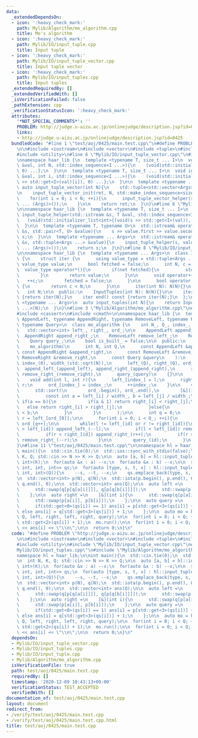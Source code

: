 ```yaml
---
data:
  _extendedDependsOn:
  - icon: ':heavy_check_mark:'
    path: Mylib/Algorithm/mo_algorithm.cpp
    title: Mo's algorithm
  - icon: ':heavy_check_mark:'
    path: Mylib/IO/input_tuple.cpp
    title: Input tuple
  - icon: ':heavy_check_mark:'
    path: Mylib/IO/input_tuple_vector.cpp
    title: Input tuple vector
  - icon: ':heavy_check_mark:'
    path: Mylib/IO/input_tuples.cpp
    title: Input tuples
  _extendedRequiredBy: []
  _extendedVerifiedWith: []
  _isVerificationFailed: false
  _pathExtension: cpp
  _verificationStatusIcon: ':heavy_check_mark:'
  attributes:
    '*NOT_SPECIAL_COMMENTS*': ''
    PROBLEM: http://judge.u-aizu.ac.jp/onlinejudge/description.jsp?id=0425
    links:
    - http://judge.u-aizu.ac.jp/onlinejudge/description.jsp?id=0425
  bundledCode: "#line 1 \"test/aoj/0425/main.test.cpp\"\n#define PROBLEM \"http://judge.u-aizu.ac.jp/onlinejudge/description.jsp?id=0425\"\
    \n\n#include <iostream>\n#include <vector>\n#include <tuple>\n#include <numeric>\n\
    #include <utility>\n#line 6 \"Mylib/IO/input_tuple_vector.cpp\"\n#include <initializer_list>\n\
    \nnamespace haar_lib {\n  template <typename T, size_t ... I>\n  void input_tuple_vector_init(T\
    \ &val, int N, std::index_sequence<I ...>){\n    (void)std::initializer_list<int>{(void(std::get<I>(val).resize(N)),\
    \ 0) ...};\n  }\n\n  template <typename T, size_t ... I>\n  void input_tuple_vector_helper(T\
    \ &val, int i, std::index_sequence<I ...>){\n    (void)std::initializer_list<int>{(void(std::cin\
    \ >> std::get<I>(val)[i]), 0) ...};\n  }\n\n  template <typename ... Args>\n \
    \ auto input_tuple_vector(int N){\n    std::tuple<std::vector<Args> ...> ret;\n\
    \n    input_tuple_vector_init(ret, N, std::make_index_sequence<sizeof ... (Args)>());\n\
    \    for(int i = 0; i < N; ++i){\n      input_tuple_vector_helper(ret, i, std::make_index_sequence<sizeof\
    \ ... (Args)>());\n    }\n\n    return ret;\n  }\n}\n#line 6 \"Mylib/IO/input_tuple.cpp\"\
    \n\nnamespace haar_lib {\n  template <typename T, size_t ... I>\n  static void\
    \ input_tuple_helper(std::istream &s, T &val, std::index_sequence<I ...>){\n \
    \   (void)std::initializer_list<int>{(void(s >> std::get<I>(val)), 0) ...};\n\
    \  }\n\n  template <typename T, typename U>\n  std::istream& operator>>(std::istream\
    \ &s, std::pair<T, U> &value){\n    s >> value.first >> value.second;\n    return\
    \ s;\n  }\n\n  template <typename ... Args>\n  std::istream& operator>>(std::istream\
    \ &s, std::tuple<Args ...> &value){\n    input_tuple_helper(s, value, std::make_index_sequence<sizeof\
    \ ... (Args)>());\n    return s;\n  }\n}\n#line 8 \"Mylib/IO/input_tuples.cpp\"\
    \n\nnamespace haar_lib {\n  template <typename ... Args>\n  class InputTuples\
    \ {\n    struct iter {\n      using value_type = std::tuple<Args ...>;\n     \
    \ value_type value;\n      bool fetched = false;\n      int N, c = 0;\n\n    \
    \  value_type operator*(){\n        if(not fetched){\n          std::cin >> value;\n\
    \        }\n        return value;\n      }\n\n      void operator++(){\n     \
    \   ++c;\n        fetched = false;\n      }\n\n      bool operator!=(iter &) const\
    \ {\n        return c < N;\n      }\n\n      iter(int N): N(N){}\n    };\n\n \
    \   int N;\n\n  public:\n    InputTuples(int N): N(N){}\n\n    iter begin() const\
    \ {return iter(N);}\n    iter end() const {return iter(N);}\n  };\n\n  template\
    \ <typename ... Args>\n  auto input_tuples(int N){\n    return InputTuples<Args\
    \ ...>(N);\n  }\n}\n#line 3 \"Mylib/Algorithm/mo_algorithm.cpp\"\n#include <algorithm>\n\
    #include <cassert>\n#include <cmath>\n\nnamespace haar_lib {\n  template <typename\
    \ AppendLeft, typename AppendRight, typename RemoveLeft, typename RemoveRight,\
    \ typename Query>\n  class mo_algorithm {\n    int N_, Q_, index_, width_;\n \
    \   std::vector<int> left_, right_, ord_;\n\n    AppendLeft append_left_;\n  \
    \  AppendRight append_right_;\n    RemoveLeft remove_left_;\n    RemoveRight remove_right_;\n\
    \    Query query_;\n\n    bool is_built_ = false;\n\n  public:\n    mo_algorithm(){}\n\
    \    mo_algorithm(\n      int N, int Q,\n      const AppendLeft &append_left,\
    \ const AppendRight &append_right,\n      const RemoveLeft &remove_left, const\
    \ RemoveRight &remove_right,\n      const Query &query\n    ):\n      N_(N), Q_(Q),\
    \ index_(0), width_(std::sqrt(N)),\n      left_(Q), right_(Q), ord_(Q),\n    \
    \  append_left_(append_left), append_right_(append_right),\n      remove_left_(remove_left),\
    \ remove_right_(remove_right),\n      query_(query)\n    {}\n\n    // [l, r)\n\
    \    void add(int l, int r){\n      left_[index_] = l;\n      right_[index_] =\
    \ r;\n      ord_[index_] = index_;\n      ++index_;\n    }\n\n    void run(){\n\
    \      std::sort(\n        ord_.begin(), ord_.end(),\n        [&](int i, int j){\n\
    \          const int a = left_[i] / width_, b = left_[j] / width_;\n         \
    \ if(a == b){\n            if(a & 1) return right_[i] < right_[j];\n         \
    \   else return right_[i] > right_[j];\n          }else{\n            return a\
    \ < b;\n          }\n        }\n      );\n\n      int q = 0;\n      int l = left_[ord_[0]],\
    \ r = left_[ord_[0]];\n\n      for(int i = 0; i < Q_; ++i){\n        int id =\
    \ ord_[q++];\n\n        while(l != left_[id] or r != right_[id]){\n          if(l\
    \ > left_[id]) append_left_(--l);\n          if(l < left_[id]) remove_left_(l++);\n\
    \          if(r < right_[id]) append_right_(r++);\n          if(r > right_[id])\
    \ remove_right_(--r);\n        }\n\n        query_(id);\n      }\n    }\n  };\n\
    }\n#line 11 \"test/aoj/0425/main.test.cpp\"\n\nnamespace hl = haar_lib;\n\nint\
    \ main(){\n  std::cin.tie(0);\n  std::ios::sync_with_stdio(false);\n\n  int N,\
    \ K, Q; std::cin >> N >> K >> Q;\n\n  auto [a, b] = hl::input_tuple_vector<int,\
    \ int>(K);\n  for(auto &x : a) --x;\n  for(auto &x : b) --x;\n\n  std::vector<std::tuple<int,\
    \ int, int, int>> qs;\n  for(auto [type, s, t, x] : hl::input_tuples<int, int,\
    \ int, int>(Q)){\n    --s, --t, --x;\n    qs.emplace_back(type, s, t, x);\n  }\n\
    \n  std::vector<int> p(N), q(N);\n  std::iota(p.begin(), p.end(), 0);\n  std::iota(q.begin(),\
    \ q.end(), 0);\n\n  std::vector<int> ans(Q);\n\n  auto left =\n    [&](int i){\n\
    \      std::swap(q[p[q[a[i]]]], q[p[q[b[i]]]]);\n      std::swap(p[q[a[i]]], p[q[b[i]]]);\n\
    \    };\n\n  auto right =\n    [&](int i){\n      std::swap(q[p[a[i]]], q[p[b[i]]]);\n\
    \      std::swap(p[a[i]], p[b[i]]);\n    };\n\n  auto query =\n    [&](int i){\n\
    \      if(std::get<0>(qs[i]) == 1) ans[i] = p[std::get<3>(qs[i])] + 1;\n     \
    \ else ans[i] = q[std::get<3>(qs[i])] + 1;\n    };\n\n  auto mo = hl::mo_algorithm(N,\
    \ Q, left, right, left, right, query);\n\n  for(int i = 0; i < Q; ++i) mo.add(std::get<1>(qs[i]),\
    \ std::get<2>(qs[i]) + 1);\n  mo.run();\n\n  for(int i = 0; i < Q; ++i) std::cout\
    \ << ans[i] << \"\\n\";\n\n  return 0;\n}\n"
  code: "#define PROBLEM \"http://judge.u-aizu.ac.jp/onlinejudge/description.jsp?id=0425\"\
    \n\n#include <iostream>\n#include <vector>\n#include <tuple>\n#include <numeric>\n\
    #include <utility>\n#include \"Mylib/IO/input_tuple_vector.cpp\"\n#include \"\
    Mylib/IO/input_tuples.cpp\"\n#include \"Mylib/Algorithm/mo_algorithm.cpp\"\n\n\
    namespace hl = haar_lib;\n\nint main(){\n  std::cin.tie(0);\n  std::ios::sync_with_stdio(false);\n\
    \n  int N, K, Q; std::cin >> N >> K >> Q;\n\n  auto [a, b] = hl::input_tuple_vector<int,\
    \ int>(K);\n  for(auto &x : a) --x;\n  for(auto &x : b) --x;\n\n  std::vector<std::tuple<int,\
    \ int, int, int>> qs;\n  for(auto [type, s, t, x] : hl::input_tuples<int, int,\
    \ int, int>(Q)){\n    --s, --t, --x;\n    qs.emplace_back(type, s, t, x);\n  }\n\
    \n  std::vector<int> p(N), q(N);\n  std::iota(p.begin(), p.end(), 0);\n  std::iota(q.begin(),\
    \ q.end(), 0);\n\n  std::vector<int> ans(Q);\n\n  auto left =\n    [&](int i){\n\
    \      std::swap(q[p[q[a[i]]]], q[p[q[b[i]]]]);\n      std::swap(p[q[a[i]]], p[q[b[i]]]);\n\
    \    };\n\n  auto right =\n    [&](int i){\n      std::swap(q[p[a[i]]], q[p[b[i]]]);\n\
    \      std::swap(p[a[i]], p[b[i]]);\n    };\n\n  auto query =\n    [&](int i){\n\
    \      if(std::get<0>(qs[i]) == 1) ans[i] = p[std::get<3>(qs[i])] + 1;\n     \
    \ else ans[i] = q[std::get<3>(qs[i])] + 1;\n    };\n\n  auto mo = hl::mo_algorithm(N,\
    \ Q, left, right, left, right, query);\n\n  for(int i = 0; i < Q; ++i) mo.add(std::get<1>(qs[i]),\
    \ std::get<2>(qs[i]) + 1);\n  mo.run();\n\n  for(int i = 0; i < Q; ++i) std::cout\
    \ << ans[i] << \"\\n\";\n\n  return 0;\n}\n"
  dependsOn:
  - Mylib/IO/input_tuple_vector.cpp
  - Mylib/IO/input_tuples.cpp
  - Mylib/IO/input_tuple.cpp
  - Mylib/Algorithm/mo_algorithm.cpp
  isVerificationFile: true
  path: test/aoj/0425/main.test.cpp
  requiredBy: []
  timestamp: '2020-12-09 10:43:13+09:00'
  verificationStatus: TEST_ACCEPTED
  verifiedWith: []
documentation_of: test/aoj/0425/main.test.cpp
layout: document
redirect_from:
- /verify/test/aoj/0425/main.test.cpp
- /verify/test/aoj/0425/main.test.cpp.html
title: test/aoj/0425/main.test.cpp
---
```


